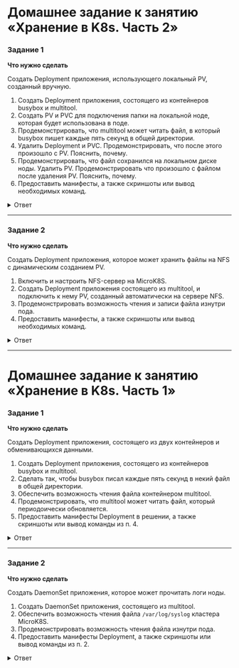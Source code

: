 # Домашнее задание к занятию «Хранение в K8s. Часть 2»

### Задание 1

**Что нужно сделать**

Создать Deployment приложения, использующего локальный PV, созданный вручную.

1. Создать Deployment приложения, состоящего из контейнеров busybox и multitool.
2. Создать PV и PVC для подключения папки на локальной ноде, которая будет использована в поде.
3. Продемонстрировать, что multitool может читать файл, в который busybox пишет каждые пять секунд в общей директории. 
4. Удалить Deployment и PVC. Продемонстрировать, что после этого произошло с PV. Пояснить, почему.
5. Продемонстрировать, что файл сохранился на локальном диске ноды. Удалить PV.  Продемонстрировать что произошло с файлом после удаления PV. Пояснить, почему.
6. Предоставить манифесты, а также скриншоты или вывод необходимых команд.


<details>
<summary>Ответ</summary>
<br>   

[deployment_pvc](/deployment_pvc.yaml)   
[pvc](/pvc.yaml)   
[pv](/pv.yaml)   

````  
netology@microk8s:~$ kubectl apply -f pc.yaml
persistentvolume/local-data created
netology@microk8s:~$ kubectl apply -f pvc.yaml 
persistentvolumeclaim/mydata created
netology@microk8s:~$ kubectl apply -f deployment_pvc.yaml 
deployment.apps/backend created
netology@microk8s:~$ kubectl get pv
NAME         CAPACITY   ACCESS MODES   RECLAIM POLICY   STATUS   CLAIM            STORAGECLASS    REASON   AGE
local-data   5Gi        RWO            Recycle          Bound    default/mydata   local-storage            20s
netology@microk8s:~$ kubectl get pvc
NAME     STATUS   VOLUME       CAPACITY   ACCESS MODES   STORAGECLASS    AGE
mydata   Bound    local-data   5Gi        RWO            local-storage   19s
netology@microk8s:~$ kubectl get pods
NAME                       READY   STATUS    RESTARTS   AGE
backend-6fff659bcc-wkclq   2/2     Running   0          18s
netology@microk8s:~$ ls /opt/data/
success.txt
netology@microk8s:~$ kubectl exec -it -c multitool backend-6fff659bcc-wkclq sh
kubectl exec [POD] [COMMAND] is DEPRECATED and will be removed in a future version. Use kubectl exec [POD] -- [COMMAND] instead.
/ # cat /opt/success.txt 
Success!
Success!
Success!
Success!
Success!
Success!
Success!
Success!
Success!
Success!
Success!
Success!
Success!
Success!
Success!
Success!
Success!
Success!
Success!
Success!
Success!
Success!
Success!
Success!
Success!
Success!
Success!
Success!
Success!
/ # cat /opt/success.txt 
Success!
Success!
Success!
Success!
Success!
Success!
Success!
Success!
Success!
Success!
Success!
Success!
Success!
Success!
Success!
Success!
Success!
Success!
Success!
Success!
Success!
Success!
Success!
Success!
Success!
Success!
Success!
Success!
Success!
Success!
/ # exit
netology@microk8s:~$ kubectl delete -f deployment_pvc.yaml 
deployment.apps "backend" deleted
netology@microk8s:~$ kubectl delete -f pvc.yaml 
persistentvolumeclaim "mydata" deleted
netology@microk8s:~$ kubectl describe pv
Name:            local-data
Labels:          <none>
Annotations:     <none>
Finalizers:      [kubernetes.io/pv-protection]
StorageClass:    local-storage
Status:          Available
Claim:           
Reclaim Policy:  Recycle
Access Modes:    RWO
VolumeMode:      Filesystem
Capacity:        5Gi
Node Affinity:   <none>
Message:         
Source:
    Type:          HostPath (bare host directory volume)
    Path:          /opt/data
    HostPathType:  
Events:
  Type    Reason          Age   From                         Message
  ----    ------          ----  ----                         -------
  Normal  RecyclerPod     27s   persistentvolume-controller  Recycler pod: Successfully assigned default/recycler-for-local-data to microk8s
  Normal  RecyclerPod     27s   persistentvolume-controller  Recycler pod: Pulling image "registry.k8s.io/debian-base:v2.0.0"
  Normal  RecyclerPod     24s   persistentvolume-controller  Recycler pod: Successfully pulled image "registry.k8s.io/debian-base:v2.0.0" in 3.037s (3.037s including waiting)
  Normal  RecyclerPod     23s   persistentvolume-controller  Recycler pod: Created container pv-recycler
  Normal  RecyclerPod     23s   persistentvolume-controller  Recycler pod: Started container pv-recycler
  Normal  VolumeRecycled  21s   persistentvolume-controller  Volume recycled
netology@microk8s:~$ ls /opt/data/
netology@microk8s:~$ kubectl delete -f pc.yaml 
persistentvolume "local-data" deleted
netology@microk8s:~$ ls -la /opt/data/
total 8
drwxr-xr-x 2 root root 4096 Nov 15 04:04 .
drwxr-xr-x 4 root root 4096 Nov 15 04:00 ..


````   
В соответствии с выбранной политикой хранения persistentVolumeReclaimPolicy: Recycle к файлам в хранилище после удаления 
PVC было применено правило : basic scrub (rm -rf /thevolume/*) , файлы были удалены.

</details>   

------

### Задание 2

**Что нужно сделать**

Создать Deployment приложения, которое может хранить файлы на NFS с динамическим созданием PV.

1. Включить и настроить NFS-сервер на MicroK8S.
2. Создать Deployment приложения состоящего из multitool, и подключить к нему PV, созданный автоматически на сервере NFS.
3. Продемонстрировать возможность чтения и записи файла изнутри пода. 
4. Предоставить манифесты, а также скриншоты или вывод необходимых команд.

<details>
<summary>Ответ</summary>
<br>   

[deployment_nfc](/deployment_nfc.yaml)   
[pvc_nfc](/pvc_nfc.yaml)   
[sc](/sc_nfc.yaml)   

````  
netology@microk8s:~/k8s$ kubectl get po -w
NAME                     READY   STATUS    RESTARTS   AGE
my-nfs-7cf995d66-jsrzv   1/1     Running   0          56s
^Cnetology@microk8s:~/k8skubectl exec -it my-nfs-7cf995d66-jsrzv -- sh
/ # cd /share/
/share # ls
/share # touch test.txt
/share # ls
test.txt
/share # echo 'test' >  test.txt 
/share # cat test.txt 
test


````   


</details>   

------

















# Домашнее задание к занятию «Хранение в K8s. Часть 1»

### Задание 1 

**Что нужно сделать**

Создать Deployment приложения, состоящего из двух контейнеров и обменивающихся данными.

1. Создать Deployment приложения, состоящего из контейнеров busybox и multitool.
2. Сделать так, чтобы busybox писал каждые пять секунд в некий файл в общей директории.
3. Обеспечить возможность чтения файла контейнером multitool.
4. Продемонстрировать, что multitool может читать файл, который периодоически обновляется.
5. Предоставить манифесты Deployment в решении, а также скриншоты или вывод команды из п. 4.

<details>
<summary>Ответ</summary>
<br>   

[deployment_share](/deployment_pvc.yaml)   

````  
netology@microk8s:~$ kubectl exec -it  backend-74c66f486d-bjvcc -c multitool sh
kubectl exec [POD] [COMMAND] is DEPRECATED and will be removed in a future version. Use kubectl exec [POD] -- [COMMAND] instead.
/ # ls
bin     certs   dev     docker  etc     home    lib     media   mnt     opt     proc    root    run     sbin    srv     sys     tmp     usr     var
/ # cd opt/
/opt # ls
success.txt
/opt # tail -f success.txt 
Success!
Success!
Success!
Success!
Success!
Success!
Success!
Success!
Success!
Success!
Success!
Success!
^C
/opt # tail -f success.txt 
Success!
Success!
Success!
Success!
Success!
Success!
Success!
Success!
Success!
Success!
Success!
Success!
Success!
Success!
Success!
Success!
^C
/opt # 

````   

</details>   



------

### Задание 2

**Что нужно сделать**

Создать DaemonSet приложения, которое может прочитать логи ноды.

1. Создать DaemonSet приложения, состоящего из multitool.
2. Обеспечить возможность чтения файла `/var/log/syslog` кластера MicroK8S.
3. Продемонстрировать возможность чтения файла изнутри пода.
4. Предоставить манифесты Deployment, а также скриншоты или вывод команды из п. 2.

<details>
<summary>Ответ</summary>
<br>   

[deployment_deamonset](/deployment_deamonset.yaml)   

````  
netology@microk8s:~$ kubectl exec -it deamon-lxnvd sh
kubectl exec [POD] [COMMAND] is DEPRECATED and will be removed in a future version. Use kubectl exec [POD] -- [COMMAND] instead.
/ # cat /share/syslog | grep "Created slice User"
Nov  9 03:35:06 microk8s kernel: [    5.128803] systemd[1]: Created slice User and Session Slice.
Nov  9 03:35:28 microk8s systemd[1]: Created slice User Slice of UID 1000.
Nov  9 03:35:28 microk8s systemd[1039]: Created slice User Application Slice.


````   

</details>   
  